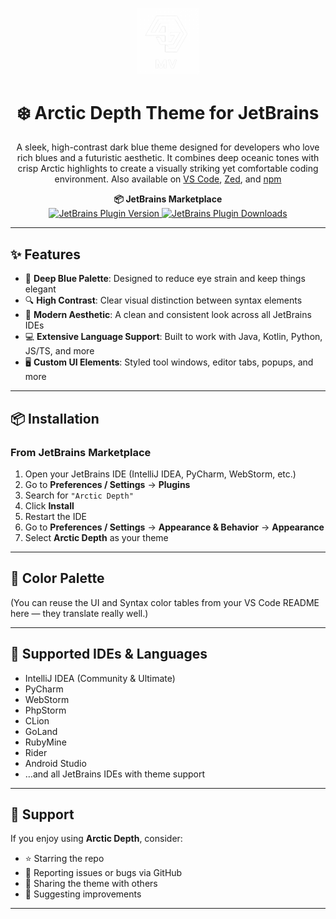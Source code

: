 <!-- Plugin description -->
<p align="center">
  <img alt="Logo" src="https://raw.githubusercontent.com/MarvellinusVincent/Arctic-Depth/main/images/logo_white.png" width="100" />
</p>
<h1 align="center">
  ❄️ Arctic Depth Theme for JetBrains
</h1>
<p align="center">
  A sleek, high-contrast dark blue theme designed for developers who love rich blues and a futuristic aesthetic. It combines deep oceanic tones with crisp Arctic highlights to create a visually striking yet comfortable coding environment. Also available on <a href="https://marketplace.visualstudio.com/items?itemName=MarvellinusVincent.arctic-depth">VS Code</a>, <a href="https://zed.dev/extensions?query=arctic+depth/">Zed</a>, and <a href="https://www.npmjs.com/package/arctic-depth">npm</a>
</p>

<p align="center">
  <strong>📦 JetBrains Marketplace</strong><br />
  <a href="https://plugins.jetbrains.com/plugin/27074-arcticdepth">
    <img alt="JetBrains Plugin Version" src="https://img.shields.io/jetbrains/plugin/v/com.github.marvellinusvincent.arcticdepth.svg" />
  </a>
  <a href="https://plugins.jetbrains.com/plugin/27074-arcticdepth">
    <img alt="JetBrains Plugin Downloads" src="https://img.shields.io/jetbrains/plugin/d/com.github.marvellinusvincent.arcticdepth.svg" />
  </a>
</p>

---

## ✨ Features

- 🎨 **Deep Blue Palette**: Designed to reduce eye strain and keep things elegant
- 🔍 **High Contrast**: Clear visual distinction between syntax elements
- 🧊 **Modern Aesthetic**: A clean and consistent look across all JetBrains IDEs
- 💻 **Extensive Language Support**: Built to work with Java, Kotlin, Python, JS/TS, and more
- 🖥️ **Custom UI Elements**: Styled tool windows, editor tabs, popups, and more

---

## 📦 Installation

### From JetBrains Marketplace

1. Open your JetBrains IDE (IntelliJ IDEA, PyCharm, WebStorm, etc.)
2. Go to **Preferences / Settings** → **Plugins**
3. Search for `"Arctic Depth"`
4. Click **Install**
5. Restart the IDE
6. Go to **Preferences / Settings** → **Appearance & Behavior** → **Appearance**
7. Select **Arctic Depth** as your theme

---

## 🎨 Color Palette

(You can reuse the UI and Syntax color tables from your VS Code README here — they translate really well.)

---

## 🧩 Supported IDEs & Languages

- IntelliJ IDEA (Community & Ultimate)
- PyCharm
- WebStorm
- PhpStorm
- CLion
- GoLand
- RubyMine
- Rider
- Android Studio
- …and all JetBrains IDEs with theme support

---

## 🙌 Support

If you enjoy using **Arctic Depth**, consider:

- ⭐ Starring the repo
- 🐞 Reporting issues or bugs via GitHub
- 📣 Sharing the theme with others
- 💬 Suggesting improvements

---
<!-- Plugin description end -->